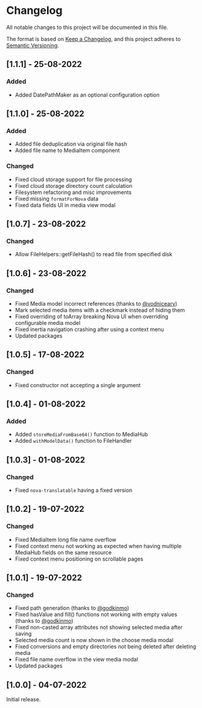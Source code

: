 # Changelog

All notable changes to this project will be documented in this file.

The format is based on [Keep a Changelog](https://keepachangelog.com/en/1.0.0/),
and this project adheres to [Semantic Versioning](https://semver.org/spec/v2.0.0.html).

## [1.1.1] - 25-08-2022

### Added

- Added DatePathMaker as an optional configuration option

## [1.1.0] - 25-08-2022

### Added

- Added file deduplication via original file hash
- Added file name to MediaItem component

### Changed

- Fixed cloud storage support for file processing
- Fixed cloud storage directory count calculation
- Filesystem refactoring and misc improvements
- Fixed missing `formatForNova` data
- Fixed data fields UI in media view modal

## [1.0.7] - 23-08-2022

### Changed

- Allow FileHelpers::getFileHash() to read file from specified disk

## [1.0.6] - 23-08-2022

### Changed

- Fixed Media model incorrect references (thanks to [@vodnicearv](https://github.com/vodnicearv))
- Mark selected media items with a checkmark instead of hiding them
- Fixed overriding of toArray breaking Nova UI when overriding configurable media model
- Fixed inertia navigation crashing after using a context menu
- Updated packages

## [1.0.5] - 17-08-2022

### Changed

- Fixed constructor not accepting a single argument

## [1.0.4] - 01-08-2022

### Added

- Added `storeMediaFromBase64()` function to MediaHub
- Added `withModelData()` function to FileHandler

## [1.0.3] - 01-08-2022

### Changed

- Fixed `nova-translatable` having a fixed version

## [1.0.2] - 19-07-2022

### Changed

- Fixed MediaItem long file name overflow
- Fixed context menu not working as expected when having multiple MediaHub fields on the same resource
- Fixed context menu positioning on scrollable pages

## [1.0.1] - 19-07-2022

### Changed

- Fixed path generation (thanks to [@godkinmo](https://github.com/godkinmo))
- Fixed hasValue and fill() functions not working with empty values (thanks to [@godkinmo](https://github.com/godkinmo))
- Fixed non-casted array attributes not showing selected media after saving
- Selected media count is now shown in the choose media modal
- Fixed conversions and empty directories not being deleted after deleting media
- Fixed file name overflow in the view media modal
- Updated packages

## [1.0.0] - 04-07-2022

Initial release.
